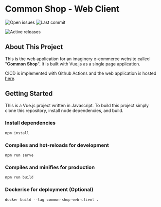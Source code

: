 # Common Shop - Web Client

![Open issues](https://img.shields.io/github/issues/weisong0908/common-shop-web-client)
![Last commit](https://img.shields.io/github/last-commit/weisong0908/common-shop-web-client)

![Active releases](https://github.com/weisong0908/common-shop-web-client/workflows/Active%20releases/badge.svg)

## About This Project

This is the web application for an imaginery e-commerce website called "**Common Shop**". It is built with Vue.js as a single page application.

CICD is implemented with Github Actions and the web application is hosted [here](https://common-shop.tengweisong.com).

## Getting Started

This is a Vue.js project written in Javascript. To build this project simply clone this repository, install node dependencies, and build.

### Install dependencies

```
npm install
```

### Compiles and hot-reloads for development

```
npm run serve
```

### Compiles and minifies for production

```
npm run build
```

### Dockerise for deployment (Optional)

```
docker build --tag common-shop-web-client .
```

